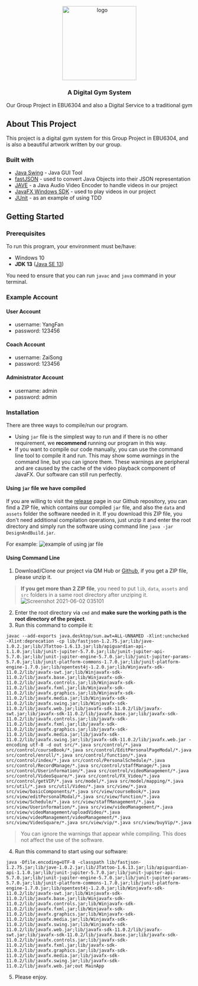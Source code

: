 <div align=center>
	<img src="https://user-images.githubusercontent.com/45324248/120102105-10fc2e80-c17c-11eb-98d7-1e75c2909bd2.jpg" width="200" height="200" alt="logo"></image>
	</br>
	<h3>A Digital Gym System</h3>
	<text>Our Group Project in EBU6304 and also a Digital Service to a traditional gym</text>
</div>
	
## About This Project

This project is a digital gym system for this Group Project in EBU6304, and is also a beautiful artwork written by our group.

### Built with

- [Java Swing](https://docs.oracle.com/javase/tutorial/uiswing/) - Java GUI Tool
- [fastJSON](https://github.com/alibaba/fastjson) - used to convert Java Objects into their JSON representation
- [JAVE](http://www.sauronsoftware.it/projects/jave/) - a Java Audio Video Encoder to handle videos in our project
- [JavaFX Windows SDK](https://gluonhq.com/products/javafx/) - used to play videos in our project
- [JUnit](https://junit.org/junit5/) - as an example of using TDD


## Getting Started

### Prerequisites

To run this program, your environment must be/have:
- Windows 10
- **JDK 13** ([Java SE 13](https://jdk.java.net/java-se-ri/13))

You need to ensure that you can run `javac` and `java` command in your terminal.

### Example Account

#### User Account

- username: YangFan
- password: 123456

#### Coach Account

- username: ZaiSong
- password: 123456

#### Administrator Account

- username: admin
- password: admin

### Installation

There are three ways to compile/run our program.
- Using `jar` file is the simplest way to run and if there is no other requirement, we **recommend** running our program in this way.
- If you want to compile our code manually, you can use the command line tool to compile it and run. This may show some _warnings_ in the command line, but you can ignore them. These warnings are peripheral and are caused by the cache of the video playback component of JavaFX. Our software can still run perfectly. 

#### Using `jar` file we have compiled

If you are willing to visit the [release](https://github.com/kongyijia/DesignAndBuild/releases/) page in our Github repository, you can find a ZIP file, which contains our compiled `jar` file, and also the `data` and `assets` folder the software needed in it. 
If you download this ZIP file, you don't need additional compilation operations, just unzip it and enter the root directory and simply run the software using command line `java -jar DesignAndBuild.jar`. 

For example:
![example of using jar file](https://user-images.githubusercontent.com/45324248/120380851-49566500-c354-11eb-82e9-65ebed140d68.png)


#### Using Command Line

1. Download/Clone our project via QM Hub or [Github](https://github.com/kongyijia/DesignAndBuild/), if you get a ZIP file, please unzip it.
> **If you get more than 2 ZIP file**, you need to put `lib`, `data`, `assets` and `src` folders in a same root directory after unziping it.
> ![Screenshot 2021-06-02 035101](https://user-images.githubusercontent.com/45324248/120382126-dcdc6580-c355-11eb-9210-b18491b28109.png)

2. Enter the root directory via `cmd` and **make sure the working path is the root directory of the project**.
3. Run this command to compile it:
```
javac --add-exports java.desktop/sun.awt=ALL-UNNAMED -Xlint:unchecked -Xlint:deprecation -cp lib/fastjson-1.2.75.jar;lib/jave-1.0.2.jar;lib/JTattoo-1.6.13.jar;lib/apiguardian-api-1.1.0.jar;lib/junit-jupiter-5.7.0.jar;lib/junit-jupiter-api-5.7.0.jar;lib/junit-jupiter-engine-5.7.0.jar;lib/junit-jupiter-params-5.7.0.jar;lib/junit-platform-commons-1.7.0.jar;lib/junit-platform-engine-1.7.0.jar;lib/opentest4j-1.2.0.jar;lib/Winjavafx-sdk-11.0.2/lib/javafx-swt.jar;lib/Winjavafx-sdk-11.0.2/lib/javafx.base.jar;lib/Winjavafx-sdk-11.0.2/lib/javafx.controls.jar;lib/Winjavafx-sdk-11.0.2/lib/javafx.fxml.jar;lib/Winjavafx-sdk-11.0.2/lib/javafx.graphics.jar;lib/Winjavafx-sdk-11.0.2/lib/javafx.media.jar;lib/Winjavafx-sdk-11.0.2/lib/javafx.swing.jar;lib/Winjavafx-sdk-11.0.2/lib/javafx.web.jar;lib/javafx-sdk-11.0.2/lib/javafx-swt.jar;lib/javafx-sdk-11.0.2/lib/javafx.base.jar;lib/javafx-sdk-11.0.2/lib/javafx.controls.jar;lib/javafx-sdk-11.0.2/lib/javafx.fxml.jar;lib/javafx-sdk-11.0.2/lib/javafx.graphics.jar;lib/javafx-sdk-11.0.2/lib/javafx.media.jar;lib/javafx-sdk-11.0.2/lib/javafx.swing.jar;lib/javafx-sdk-11.0.2/lib/javafx.web.jar -encoding utf-8 -d out src/*.java src/control/*.java src/control/courseBook/*.java src/control/EditPersonalPageModal/*.java src/control/enroll/*.java src/control/function/*.java src/control/index/*.java src/control/PersonalSchedule/*.java src/control/RecordManage/*.java src/control/staffManage/*.java src/control/Userinformation/*.java src/control/videoManagement/*.java src/control/VideoSquare/*.java src/control/FX_Video/*.java src/control/getVIP/*.java src/model/*.java src/model/mapping/*.java src/util/*.java src/util/Video/*.java src/view/*.java src/view/basicComponents/*.java src/view/courseBook/*.java src/view/editPersonalModal/*.java src/view/function/*.java src/view/Schedule/*.java src/view/staffManagement/*.java src/view/Userinformation/*.java src/view/videoManagement/*.java src/view/videoManagement/uploadVideo/*.java src/view/videoManagement/videoManagement/*.java src/view/VideoSquare/*.java src/view/vip/*.java src/view/buyVip/*.java
```
> You can ignore the warnings that appear while compiling. This does not affect the use of the software.

4. Run this command to start using our software:
```
java -Dfile.encoding=UTF-8 -classpath lib/fastjson-1.2.75.jar;lib/jave-1.0.2.jar;lib/JTattoo-1.6.13.jar;lib/apiguardian-api-1.1.0.jar;lib/junit-jupiter-5.7.0.jar;lib/junit-jupiter-api-5.7.0.jar;lib/junit-jupiter-engine-5.7.0.jar;lib/junit-jupiter-params-5.7.0.jar;lib/junit-platform-commons-1.7.0.jar;lib/junit-platform-engine-1.7.0.jar;lib/opentest4j-1.2.0.jar;lib/Winjavafx-sdk-11.0.2/lib/javafx-swt.jar;lib/Winjavafx-sdk-11.0.2/lib/javafx.base.jar;lib/Winjavafx-sdk-11.0.2/lib/javafx.controls.jar;lib/Winjavafx-sdk-11.0.2/lib/javafx.fxml.jar;lib/Winjavafx-sdk-11.0.2/lib/javafx.graphics.jar;lib/Winjavafx-sdk-11.0.2/lib/javafx.media.jar;lib/Winjavafx-sdk-11.0.2/lib/javafx.swing.jar;lib/Winjavafx-sdk-11.0.2/lib/javafx.web.jar;lib/javafx-sdk-11.0.2/lib/javafx-swt.jar;lib/javafx-sdk-11.0.2/lib/javafx.base.jar;lib/javafx-sdk-11.0.2/lib/javafx.controls.jar;lib/javafx-sdk-11.0.2/lib/javafx.fxml.jar;lib/javafx-sdk-11.0.2/lib/javafx.graphics.jar;lib/javafx-sdk-11.0.2/lib/javafx.media.jar;lib/javafx-sdk-11.0.2/lib/javafx.swing.jar;lib/javafx-sdk-11.0.2/lib/javafx.web.jar;out MainApp
```
5. Please enjoy.


